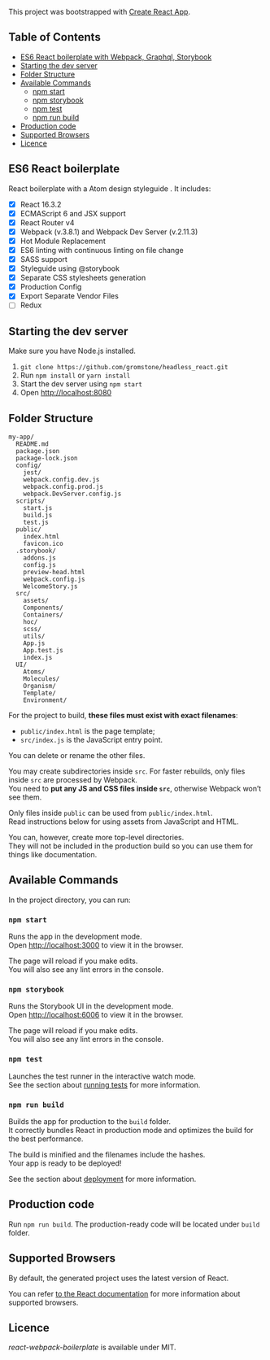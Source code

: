 This project was bootstrapped with [Create React App](https://github.com/facebookincubator/create-react-app).

## Table of Contents

- [ES6 React boilerplate with Webpack, Graphql, Storybook](#es6-react-boilerplate)
- [Starting the dev server](#starting-the-dev-server)
- [Folder Structure](#folder-structure)
- [Available Commands](#available-commands)
  - [npm start](#npm-start)
  - [npm storybook](#npm-storybook)
  - [npm test](#npm-test)
  - [npm run build](#npm-run-build)
- [Production code](#production-code)
- [Supported Browsers](#supported-browsers)
- [Licence](#Licence)


## ES6 React boilerplate

React boilerplate with a Atom design styleguide . It includes:

- [x] React 16.3.2
- [x] ECMAScript 6 and JSX support
- [x] React Router v4
- [x] Webpack (v.3.8.1) and Webpack Dev Server (v.2.11.3)
- [x] Hot Module Replacement
- [x] ES6 linting with continuous linting on file change
- [x] SASS support
- [x] Styleguide using @storybook
- [x] Separate CSS stylesheets generation
- [x] Production Config
- [x] Export Separate Vendor Files
- [ ] Redux

## Starting the dev server

Make sure you have Node.js installed.

1. `git clone https://github.com/gromstone/headless_react.git`
2. Run `npm install` or `yarn install`
3. Start the dev server using `npm start`
3. Open [http://localhost:8080](http://localhost:8080)

## Folder Structure

```
my-app/
  README.md
  package.json
  package-lock.json
  config/
    jest/
    webpack.config.dev.js
    webpack.config.prod.js
    webpack.DevServer.config.js
  scripts/
    start.js
    build.js
    test.js
  public/
    index.html
    favicon.ico
  .storybook/
    addons.js
    config.js
    preview-head.html
    webpack.config.js
    WelcomeStory.js
  src/
    assets/
    Components/
    Containers/
    hoc/
    scss/
    utils/
    App.js
    App.test.js
    index.js
  UI/
    Atoms/
    Molecules/
    Organism/
    Template/
    Environment/
```

For the project to build, **these files must exist with exact filenames**:

* `public/index.html` is the page template;
* `src/index.js` is the JavaScript entry point.

You can delete or rename the other files.

You may create subdirectories inside `src`. For faster rebuilds, only files inside `src` are processed by Webpack.<br>
You need to **put any JS and CSS files inside `src`**, otherwise Webpack won’t see them.

Only files inside `public` can be used from `public/index.html`.<br>
Read instructions below for using assets from JavaScript and HTML.

You can, however, create more top-level directories.<br>
They will not be included in the production build so you can use them for things like documentation.

## Available Commands
In the project directory, you can run:

### `npm start`

Runs the app in the development mode.<br>
Open [http://localhost:3000](http://localhost:3000) to view it in the browser.

The page will reload if you make edits.<br>
You will also see any lint errors in the console.

### `npm storybook`

Runs the Storybook UI in the development mode.<br>
Open [http://localhost:6006](http://localhost:6006) to view it in the browser.

The page will reload if you make edits.<br>
You will also see any lint errors in the console.

### `npm test`

Launches the test runner in the interactive watch mode.<br>
See the section about [running tests](#running-tests) for more information.

### `npm run build`

Builds the app for production to the `build` folder.<br>
It correctly bundles React in production mode and optimizes the build for the best performance.

The build is minified and the filenames include the hashes.<br>
Your app is ready to be deployed!

See the section about [deployment](#deployment) for more information.

## Production code

Run `npm run build`. The production-ready code will be located under `build` folder.

## Supported Browsers

By default, the generated project uses the latest version of React.

You can refer [to the React documentation](https://reactjs.org/docs/react-dom.html#browser-support) for more information about supported browsers.


## Licence

_react-webpack-boilerplate_ is available under MIT.

